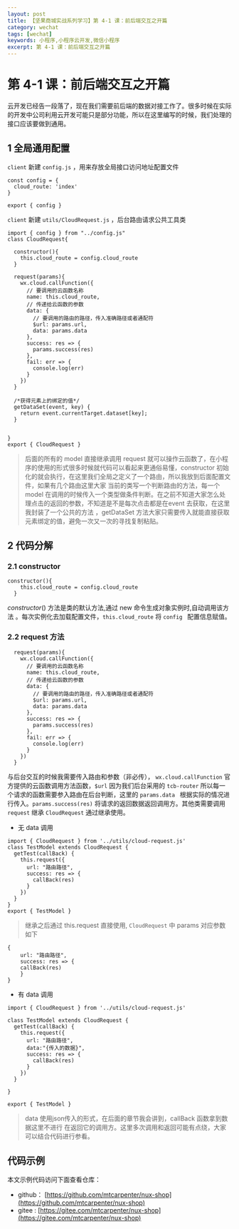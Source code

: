 ```yaml
---
layout: post
title: 【坚果商城实战系列学习】第 4-1 课：前后端交互之开篇
category: wechat
tags: [wechat]
keywords: 小程序,小程序云开发,微信小程序
excerpt: 第 4-1 课：前后端交互之开篇
---
```


# 第 4-1 课：前后端交互之开篇

云开发已经告一段落了，现在我们需要前后端的数据对接工作了。很多时候在实际的开发中公司利用云开发可能只是部分功能，所以在这里编写的时候，我们处理的接口应该要做到通用。

## 1 全局通用配置

`client` 新建 `config.js` ，用来存放全局接口访问地址配置文件

```
const config = {
  cloud_route: 'index'
}

export { config }
```
`client`  新建 `utils/CloudRequest.js` ，后台路由请求公共工具类

```
import { config } from "../config.js"
class CloudRequest{

  constructor(){
    this.cloud_route = config.cloud_route
  }

  request(params){
    wx.cloud.callFunction({
      // 要调用的云函数名称
      name: this.cloud_route,
      // 传递给云函数的参数
      data: {
        // 要调用的路由的路径，传入准确路径或者通配符
        $url: params.url, 
        data: params.data 
      },
      success: res => {
        params.success(res)
      },
      fail: err => {
        console.log(err)
      }
    })
  }

  /*获得元素上的绑定的值*/
  getDataSet(event, key) {
    return event.currentTarget.dataset[key];
  }
  

}
export { CloudRequest }
```

> 后面的所有的 model 直接继承调用 request 就可以操作云函数了，在小程序的使用的形式很多时候就代码可以看起来更通俗易懂，constructor 初始化的就会执行，在这里我们全局之定义了一个路由，所以我放到后面配置文件，如果有几个路由这里大家 当前的类写一个判断路由的方法，每一个 model 在调用的时候传入一个类型做条件判断。在之前不知道大家怎么处理点击的返回的参数，不知道是不是每次点击都是在event 去获取，在这里我封装了一个公共的方法 ，getDataSet 方法大家只需要传入就能直接获取元素绑定的值，避免一次又一次的寻找复制粘贴。

## 2 代码分解

### 2.1 constructor 

```
constructor(){
    this.cloud_route = config.cloud_route
  }
```

*constructor*() 方法是类的默认方法,通过 new 命令生成对象实例时,自动调用该方法 。每次实例化去加载配置文件，`this.cloud_route` 将 `config ` 配置信息赋值。  

### 2.2 request 方法

```
  request(params){
    wx.cloud.callFunction({
      // 要调用的云函数名称
      name: this.cloud_route,
      // 传递给云函数的参数
      data: {
        // 要调用的路由的路径，传入准确路径或者通配符
        $url: params.url, 
        data: params.data 
      },
      success: res => {
        params.success(res)
      },
      fail: err => {
        console.log(err)
      }
    })
  }
```

与后台交互的时候我需要传入路由和参数（非必传）， `wx.cloud.callFunction` 官方提供的云函数调用方法函数，`$url` 因为我们后台采用的 `tcb-router` 所以每一个请求的函数需要参入路由在后台判断，这里的 `params.data ` 根据实际的情况进行传入。`params.success(res)`  将请求的返回数据返回调用方。其他类需要调用 `request` 继承 `CloudRequest` 通过继承使用。

- 无 data 调用

```
import { CloudRequest } from '../utils/cloud-request.js'
class TestModel extends CloudRequest {
  getTest(callBack) {
    this.request({
      url: "路由路径",
      success: res => {
        callBack(res)
      }
    })
  }
}
export { TestModel }
```

> 继承之后通过  this.request 直接使用, `CloudRequest` 中 params 对应参数如下

```
{
    url: "路由路径",
    success: res => {
    callBack(res)
    }
}
```

- 有 data 调用

```
import { CloudRequest } from '../utils/cloud-request.js'

class TestModel extends CloudRequest {
  getTest(callBack) {
    this.request({
      url: "路由路径",
      data:"{传入的数据}",
      success: res => {
        callBack(res)
      }
    })
  }
  
}

export { TestModel }
```

> data 使用json传入的形式，在后面的章节我会讲到，callBack 函数拿到数据这里不进行 在返回它的调用方。这里多次调用和返回可能有点绕，大家可以结合代码进行参看。

## 代码示例

本文示例代码访问下面查看仓库：

- github： [https://github.com/mtcarpenter/nux-shop](https://github.com/mtcarpenter/nux-shop)
- gitee :  [https://gitee.com/mtcarpenter/nux-shop](https://gitee.com/mtcarpenter/nux-shop)